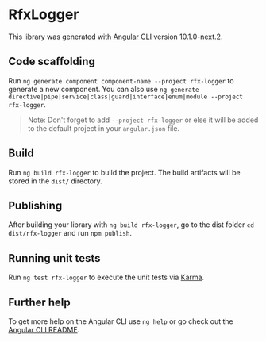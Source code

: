 # RfxLogger

This library was generated with [Angular CLI](https://github.com/angular/angular-cli) version 10.1.0-next.2.

## Code scaffolding

Run `ng generate component component-name --project rfx-logger` to generate a new component. You can also use `ng generate directive|pipe|service|class|guard|interface|enum|module --project rfx-logger`.
> Note: Don't forget to add `--project rfx-logger` or else it will be added to the default project in your `angular.json` file. 

## Build

Run `ng build rfx-logger` to build the project. The build artifacts will be stored in the `dist/` directory.

## Publishing

After building your library with `ng build rfx-logger`, go to the dist folder `cd dist/rfx-logger` and run `npm publish`.

## Running unit tests

Run `ng test rfx-logger` to execute the unit tests via [Karma](https://karma-runner.github.io).

## Further help

To get more help on the Angular CLI use `ng help` or go check out the [Angular CLI README](https://github.com/angular/angular-cli/blob/master/README.md).
